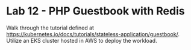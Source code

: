 # Lab 12 - PHP Guestbook with Redis

Walk through the tutorial defined at https://kubernetes.io/docs/tutorials/stateless-application/guestbook/. Utilize an EKS cluster hosted in AWS to deploy the workload.
